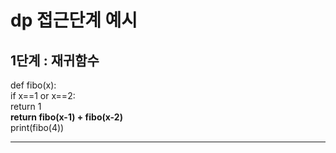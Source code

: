 # dp 접근단계 예시

##   1단계 : 재귀함수
def fibo(x):  
    if x==1 or x==2:  
        return 1  
    **return fibo(x-1) + fibo(x-2)**    
print(fibo(4))  

***
